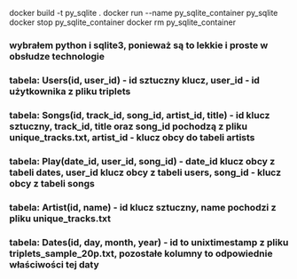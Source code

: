 docker build -t py_sqlite .
docker run --name py_sqlite_container py_sqlite
docker stop py_sqlite_container
docker rm py_sqlite_container

### wybrałem python i sqlite3, ponieważ są to lekkie i proste w obsłudze technologie

### tabela: Users(id, user_id) - id sztuczny klucz, user_id - id użytkownika z pliku triplets
### tabela: Songs(id, track_id, song_id, artist_id, title) - id klucz sztuczny, track_id, title oraz song_id pochodzą z pliku unique_tracks.txt, artist_id - klucz obcy do tabeli artists
### tabela: Play(date_id, user_id, song_id) - date_id klucz obcy z tabeli dates, user_id klucz obcy z tabeli users, song_id - klucz obcy z tabeli songs
### tabela: Artist(id, name) - id klucz sztuczny, name pochodzi z pliku unique_tracks.txt
### tabela: Dates(id, day, month, year) - id to unixtimestamp z pliku triplets_sample_20p.txt, pozostałe kolumny to odpowiednie właściwości tej daty